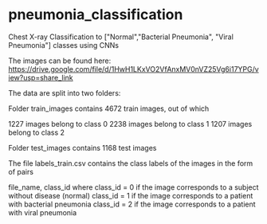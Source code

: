 # pneumonia_classification

Chest X-ray Classification to ["Normal","Bacterial Pneumonia", "Viral Pneumonia"] classes using CNNs

The images can be found here: https://drive.google.com/file/d/1HwH1LKxVO2VfAnxMV0nVZ25Vg6i17YPG/view?usp=share_link

The data are split into two folders:

Folder train_images contains 4672 train images, out of which

1227 images belong to class 0 2238 images belong to class 1 1207 images belong to class 2

Folder test_images contains 1168 test images

The file labels_train.csv contains the class labels of the images in the form of pairs

file_name, class_id where class_id = 0 if the image corresponds to a subject without disease (normal) class_id = 1 if the image corresponds to a patient with bacterial pneumonia class_id = 2 if the image corresponds to a patient with viral pneumonia
